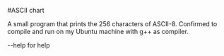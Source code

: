 #ASCII chart

A small program that prints the 256 characters of ASCII-8. Confirmed to compile and run on my Ubuntu machine with g++ as compiler.

--help for help
